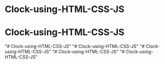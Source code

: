 # Clock-using-HTML-CSS-JS
# Clock-using-HTML-CSS-JS
"# Clock-using-HTML-CSS-JS" 
"# Clock-using-HTML-CSS-JS" 
"# Clock-using-HTML-CSS-JS" 
"# Clock-using-HTML-CSS-JS" 
"# Clock-using-HTML-CSS-JS" 
